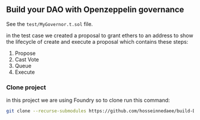 ## Build your DAO with Openzeppelin governance

See the `test/MyGovernor.t.sol` file.

in the test case we created a proposal to grant ethers to an address to show the lifecycle of create and execute a proposal which contains these steps:
1. Propose
2. Cast Vote
3. Queue
4. Execute

### Clone project
in this project we are using Foundry so to clone run this command:
```bash
git clone --recurse-submodules https://github.com/hosseinnedaee/build-DAO-with-openzeppelin-governance.git
```

